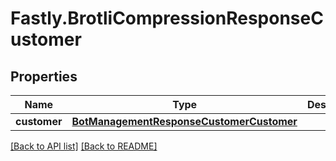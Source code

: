 # Fastly.BrotliCompressionResponseCustomer

## Properties

Name | Type | Description | Notes
------------ | ------------- | ------------- | -------------
**customer** | [**BotManagementResponseCustomerCustomer**](BotManagementResponseCustomerCustomer.md) |  | [optional] 


[[Back to API list]](../../README.md#endpoints) [[Back to README]](../../README.md)
